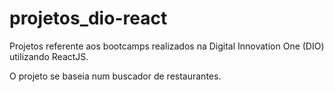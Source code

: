 # projetos_dio-react
Projetos referente  aos bootcamps realizados na Digital Innovation One (DIO) utilizando ReactJS.

O projeto se baseia num buscador de restaurantes.


